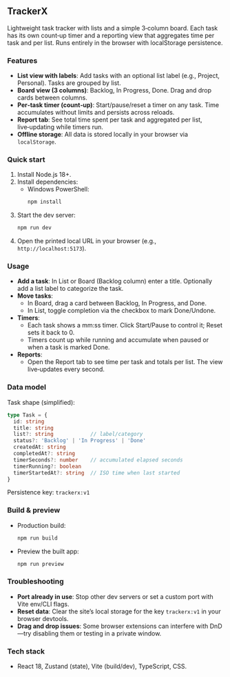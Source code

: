 ## TrackerX

Lightweight task tracker with lists and a simple 3‑column board. Each task has its own count‑up timer and a reporting view that aggregates time per task and per list. Runs entirely in the browser with localStorage persistence.

### Features
- **List view with labels**: Add tasks with an optional list label (e.g., Project, Personal). Tasks are grouped by list.
- **Board view (3 columns)**: Backlog, In Progress, Done. Drag and drop cards between columns.
- **Per‑task timer (count‑up)**: Start/pause/reset a timer on any task. Time accumulates without limits and persists across reloads.
- **Report tab**: See total time spent per task and aggregated per list, live‑updating while timers run.
- **Offline storage**: All data is stored locally in your browser via `localStorage`.

### Quick start
1. Install Node.js 18+.
2. Install dependencies:
   - Windows PowerShell:
     ```bash
     npm install
     ```
3. Start the dev server:
   ```bash
   npm run dev
   ```
4. Open the printed local URL in your browser (e.g., `http://localhost:5173`).

### Usage
- **Add a task**: In List or Board (Backlog column) enter a title. Optionally add a list label to categorize the task.
- **Move tasks**:
  - In Board, drag a card between Backlog, In Progress, and Done.
  - In List, toggle completion via the checkbox to mark Done/Undone.
- **Timers**:
  - Each task shows a mm:ss timer. Click Start/Pause to control it; Reset sets it back to 0.
  - Timers count up while running and accumulate when paused or when a task is marked Done.
- **Reports**:
  - Open the Report tab to see time per task and totals per list. The view live‑updates every second.

### Data model
Task shape (simplified):
```ts
type Task = {
  id: string
  title: string
  list?: string            // label/category
  status?: 'Backlog' | 'In Progress' | 'Done'
  createdAt: string
  completedAt?: string
  timerSeconds?: number    // accumulated elapsed seconds
  timerRunning?: boolean
  timerStartedAt?: string  // ISO time when last started
}
```
Persistence key: `trackerx:v1`

### Build & preview
- Production build:
  ```bash
  npm run build
  ```
- Preview the built app:
  ```bash
  npm run preview
  ```

### Troubleshooting
- **Port already in use**: Stop other dev servers or set a custom port with Vite env/CLI flags.
- **Reset data**: Clear the site’s local storage for the key `trackerx:v1` in your browser devtools.
- **Drag and drop issues**: Some browser extensions can interfere with DnD—try disabling them or testing in a private window.

### Tech stack
- React 18, Zustand (state), Vite (build/dev), TypeScript, CSS.

